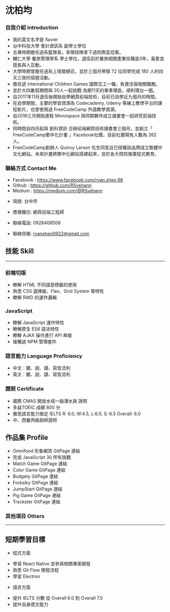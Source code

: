 # 沈柏均

### 自我介紹 Introduction

- 我的英文名字是 Xavier
- 台中科技大學 會計資訊系 副學士學位
- 五專時期擔任過系籃隊長，率領球隊拿下過校際盃冠軍。
- 輔仁大學 餐旅管理學系 學士學位，退伍前於餐旅相關產業任職逾3年，喜愛並擅長與人互動。
- 大學時期曾擔任過系上宿營總召，並於三個月帶領 72 位同學完成 180 人的四天三夜的宿營活動。
- 擔任過 International Children Games 國際志工一職，負責住宿相關職務。
- 並於大四暑假期間與 20人一起挑戰 為期11天的單車環島，順利環台一圈。
- 自2017年11月退伍後開始自學網頁前端技術，目前已自學近九個月的時間。
- 在自學期間，主要的學習資源為 Codecademy, Udemy 等線上教學平台的課程影片，也曾使用過 FreeCodeCamp 外語教學資源。
- 自2018三月開始進駐 Monospace 與同期夥伴成立讀書會一起研究前端技術。
- 同時間自四月起與 創科資訊 合辦前端網頁技術讀書會三個月，並創立「 FreeCodeCamp繁中化計畫 」Facebook社團，目前社團現有人數為 262 人。
- FreeCodeCamp創辦人 Quincy Larson 先生同意且已授權該品牌成立繁體中文化網站。未來計畫將繁中化網站搭建起來，並於各大院校推廣程式教育。

### 聯絡方式 Contact Me

* Facebook : https://www.facebook.com/ryan.shen.96
* Github : https://github.com/RSyehann
* Medium : https://medium.com/@RSyehann

- 現居: 台中市

- 應徵職位: 網頁前端工程師
- 聯絡電話: 0928408508 
- 聯絡信箱: ryanshen0922@gmail.com

## 技能 Skill
---
### 前端切版

* 瞭解 HTML 不同語意標籤的使用
* 熟悉 CSS 選擇器、Flex、Grid System 等特性
* 瞭解 RWD 的運作邏輯

### JavaScript

* 瞭解 JavaScript 運作特性
* 瞭解原生 ES6 語法特性
* 瞭解 AJAX 操作進行 API 串接
* 接觸過 NPM 管理套件

### 語言能力 Language Proficiency

* 中文：聽、說、讀、寫皆流利
* 英文：聽、説、讀、寫皆流利

### 證照 Certificate 

* 國際 CMAS 開放水域一級潛水員 證照
* 多益TOEIC 成績 800 分 
* 雅思語言能力檢定 IELTS R: 6.0, W:4.5, L:6.0, S: 6.5 Overall: 6.0
* 中、西餐丙級廚師證照

## 作品集 Profile

* Omnifood 形象網頁 GitPage 連結
* 完成 JavaScript 30 所有挑戰
* Match Game GitPage 連結
* Color Game GitPage 連結
* Budgety GitPage 連結
* Forksiky GitPage 連結
* JumpStart GitPage 連結
* Pig Game GitPage 連結
* Trackster GitPage 連結

### 其他項目 Others


---
## 短期學習目標
- 程式方面
* 學習 React Native 並參與相關專案開發
* 熟悉 Git Flow 開發流程
* 學習 Electron

- 語言方面
* 提升 IELTS 分數 從 Overall 6.0 到 Overall 7.5
* 提升自身德文能力

